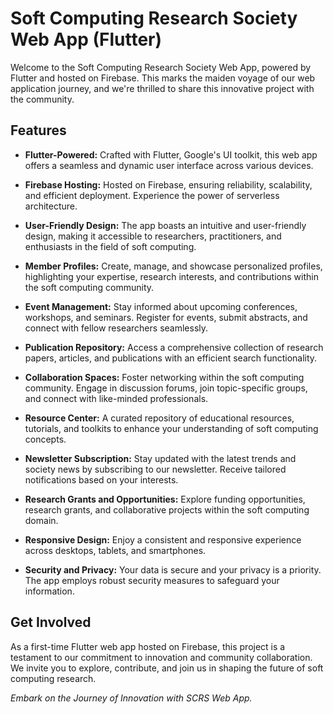 # Soft Computing Research Society Web App (Flutter)

Welcome to the Soft Computing Research Society Web App, powered by Flutter and hosted on Firebase. This marks the maiden voyage of our web application journey, and we're thrilled to share this innovative project with the community.

## Features

- **Flutter-Powered:** Crafted with Flutter, Google's UI toolkit, this web app offers a seamless and dynamic user interface across various devices.

- **Firebase Hosting:** Hosted on Firebase, ensuring reliability, scalability, and efficient deployment. Experience the power of serverless architecture.

- **User-Friendly Design:** The app boasts an intuitive and user-friendly design, making it accessible to researchers, practitioners, and enthusiasts in the field of soft computing.

- **Member Profiles:** Create, manage, and showcase personalized profiles, highlighting your expertise, research interests, and contributions within the soft computing community.

- **Event Management:** Stay informed about upcoming conferences, workshops, and seminars. Register for events, submit abstracts, and connect with fellow researchers seamlessly.

- **Publication Repository:** Access a comprehensive collection of research papers, articles, and publications with an efficient search functionality.

- **Collaboration Spaces:** Foster networking within the soft computing community. Engage in discussion forums, join topic-specific groups, and connect with like-minded professionals.

- **Resource Center:** A curated repository of educational resources, tutorials, and toolkits to enhance your understanding of soft computing concepts.

- **Newsletter Subscription:** Stay updated with the latest trends and society news by subscribing to our newsletter. Receive tailored notifications based on your interests.

- **Research Grants and Opportunities:** Explore funding opportunities, research grants, and collaborative projects within the soft computing domain.

- **Responsive Design:** Enjoy a consistent and responsive experience across desktops, tablets, and smartphones.

- **Security and Privacy:** Your data is secure and your privacy is a priority. The app employs robust security measures to safeguard your information.

## Get Involved

As a first-time Flutter web app hosted on Firebase, this project is a testament to our commitment to innovation and community collaboration. We invite you to explore, contribute, and join us in shaping the future of soft computing research.

*Embark on the Journey of Innovation with SCRS Web App.*
